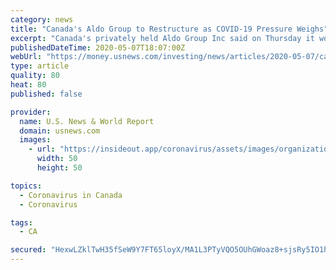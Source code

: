 ```yaml
---
category: news
title: "Canada's Aldo Group to Restructure as COVID-19 Pressure Weighs"
excerpt: "Canada's privately held Aldo Group Inc said on Thursday it would restructure under the Companies' Creditors Arrangement Act (CCAA) as the impact of the COVID-19 outbreak weighed on the footwear retailer's business."
publishedDateTime: 2020-05-07T18:07:00Z
webUrl: "https://money.usnews.com/investing/news/articles/2020-05-07/canadas-aldo-group-to-restructure-as-covid-19-pressure-weighs"
type: article
quality: 80
heat: 80
published: false

provider:
  name: U.S. News & World Report
  domain: usnews.com
  images:
    - url: "https://insideout.app/coronavirus/assets/images/organizations/usnews.com-50x50.jpg"
      width: 50
      height: 50

topics:
  - Coronavirus in Canada
  - Coronavirus

tags:
  - CA

secured: "HexwLZklTwH35fSeW9Y7FT65loyX/MA1L3PTyVQO5OUhGWoaz8+sjsRy5IO1hVrwsHUVDQ2vMzo7KJinHQvh8ljrG1kgpQamiN70Ae+Fd0xWkbmSTZI/780XQORoOf7ixHvK451Wrn9h0CyprWsAQ49ZFZ4WtEuy1yRN2+V9+4qa+ji0vIG5OhXPYNgi/nRpj6Zz5O8bZzQ4ps+YopoB9GbLW7ukj7ncb3e4Zq+GFBQTP1JXPq1gwe2ulu/+PPZ3os6BAZVm2HrkwoVTmUQxyo9aPgG6n/ZVMsfUAje10Cm9I8vLBbHQZxjVwph01GWo;zQzrjJOhHPjfm40jalvQ6g=="
---
```


